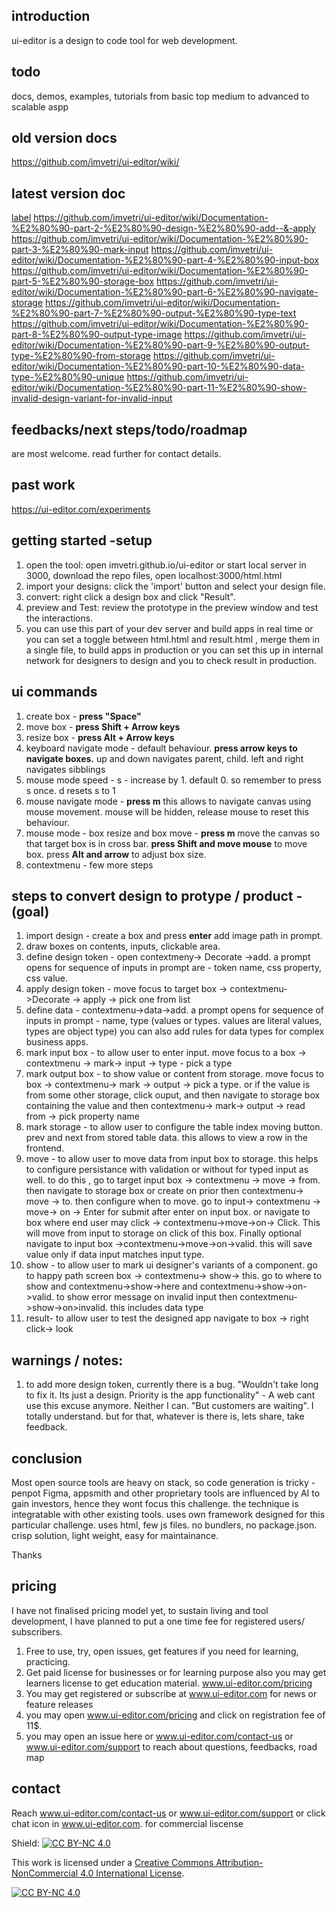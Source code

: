 
## introduction

ui-editor is a design to code tool for web development.

## todo 

docs, demos, examples, tutorials from basic top medium to advanced to scalable aspp

## old version docs

https://github.com/imvetri/ui-editor/wiki/ 

## latest version doc

[label](https://github.com/imvetri/ui-editor/wiki/Documentation-%E2%80%90-part-1-%E2%80%90-draw-boxes)
https://github.com/imvetri/ui-editor/wiki/Documentation-%E2%80%90-part-2-%E2%80%90-design-%E2%80%90-add--&-apply
https://github.com/imvetri/ui-editor/wiki/Documentation-%E2%80%90-part-3-%E2%80%90-mark-input
https://github.com/imvetri/ui-editor/wiki/Documentation-%E2%80%90-part-4-%E2%80%90-input-box
https://github.com/imvetri/ui-editor/wiki/Documentation-%E2%80%90-part-5-%E2%80%90-storage-box
https://github.com/imvetri/ui-editor/wiki/Documentation-%E2%80%90-part-6-%E2%80%90-navigate-storage
https://github.com/imvetri/ui-editor/wiki/Documentation-%E2%80%90-part-7-%E2%80%90-output-%E2%80%90-type-text
https://github.com/imvetri/ui-editor/wiki/Documentation-%E2%80%90-part-8-%E2%80%90-output-type-image
https://github.com/imvetri/ui-editor/wiki/Documentation-%E2%80%90-part-9-%E2%80%90-output-type-%E2%80%90-from-storage
https://github.com/imvetri/ui-editor/wiki/Documentation-%E2%80%90-part-10-%E2%80%90-data-type-%E2%80%90-unique
https://github.com/imvetri/ui-editor/wiki/Documentation-%E2%80%90-part-11-%E2%80%90-show-invalid-design-variant-for-invalid-input

## feedbacks/next steps/todo/roadmap

are most welcome. read further for contact details.

## past work 

https://ui-editor.com/experiments

## getting started -setup

1. open the tool: open imvetri.github.io/ui-editor or start local server in 3000, download the repo files, open localhost:3000/html.html
2. import your designs: click the 'import' button and select your design file.
3. convert: right click a design box and click "Result".
4. preview and Test: review the prototype in the preview window and test the interactions.
5. you can use this part of your dev server and build apps in real time or you can set a toggle between html.html and result.html , merge them in a single file, to build apps in production or you can set this up in internal network for designers to design and you to check result in production.

## ui commands

1. create box - **press "Space"**
2. move box - **press Shift + Arrow keys**
3. resize box - **press Alt + Arrow keys**
4. keyboard navigate mode - default behaviour. **press arrow keys to navigate boxes.** up and down navigates parent, child. left and right navigates sibblings
5. mouse mode speed - s - increase by 1. default 0. so remember to press s once. d resets s to 1
6. mouse navigate mode - **press m** this allows to navigate canvas using mouse movement. mouse will be hidden, release mouse to reset this behaviour.
7. mouse mode - box resize and box move - **press m** move the canvas so that target box is in cross bar. **press Shift and move mouse** to move box. press **Alt and arrow** to adjust box size.
8. contextmenu - few more steps

## steps to convert design to protype / product - (goal)

1. import design - create a box and press **enter** add image path in prompt.
2. draw boxes on contents, inputs, clickable area.
3. define design token - open contextmeny-> Decorate ->add. a prompt opens for sequence of inputs in prompt are - token name, css property, css value.
4. apply design token - move focus to target box -> contextmenu->Decorate -> apply -> pick one from list
5. define data - contextmenu->data->add. a prompt opens for sequence of inputs in prompt - name, type (values or types. values are literal values, types are object type) you can also add rules for data types for complex business apps.
6. mark input box - to allow user to enter input. move focus to a box -> contextmenu -> mark-> input -> type - pick a type
7. mark output box - to show value or content from storage. move focus to box -> contextmenu-> mark -> output -> pick a type. or if the value is from some other storage, click ouput, and then navigate to storage box containing the value and then contextmenu-> mark-> output -> read from -> pick property name
8. mark storage - to allow user to configure the table index moving button. prev and next from stored table data. this allows to view a row in the frontend.
9. move - to allow user to move data from input box to storage. this helps to configure persistance with validation or without for typed input as well. to do this , go to target input box -> contextmenu -> move -> from. then navigate to storage box or create on prior then contextmenu-> move -> to. then configure when to move. go to input-> contextmenu -> move-> on -> Enter for submit after enter on input box. or navigate to box where end user may click -> contextmenu->move->on-> Click. This will move from input to storage on click of this box. Finally optional navigate to input box ->contextmenu->move->on->valid. this will save value only if data input matches input type.
10. show - to allow user to mark ui designer's variants of a component. go to happy path screen box -> contextmenu-> show-> this. go to where to show and contextmenu->show->here and contextmenu->show->on->valid. to show error message on invalid input then contextmenu->show->on>invalid. this includes data type
11. result- to allow user to test the designed app navigate to box -> right click-> look

## warnings / notes: 

1. to add more design token, currently there is a bug. "Wouldn't take long to fix it. Its just a design. Priority is the app functionality" - A web cant use this excuse anymore. Neither I can. "But customers are waiting". I totally understand. but for that, whatever is there is, lets share, take feedback.


## conclusion

Most open source tools are heavy on stack, so code generation is tricky - penpot
Figma, appsmith and other proprietary tools are influenced by AI to gain investors, hence they wont focus this challenge.
the technique is integratable with other existing tools.
uses own framework designed for this particular challenge.
uses html, few js files. no bundlers, no package.json.
crisp solution, light weight, easy for maintainance.

Thanks

## pricing

I have not finalised pricing model yet, to sustain living and tool development, I have planned to put a one time fee for registered users/ subscribers.

1. Free to use, try, open issues, get features if you need for learning, practicing.
2. Get paid license for businesses or for learning purpose also you may get learners license to get education material.  www.ui-editor.com/pricing 
3. You may get registered or subscribe at www.ui-editor.com for news or feature releases
4. you may open www.ui-editor.com/pricing and click on registration fee of 11$.
5. you may open an issue here or www.ui-editor.com/contact-us or www.ui-editor.com/support to reach about questions, feedbacks, road map

## contact

Reach www.ui-editor.com/contact-us or www.ui-editor.com/support or click chat icon in www.ui-editor.com. for commercial liscense

Shield: [![CC BY-NC 4.0][cc-by-nc-shield]][cc-by-nc]

This work is licensed under a
[Creative Commons Attribution-NonCommercial 4.0 International License][cc-by-nc].

[![CC BY-NC 4.0][cc-by-nc-image]][cc-by-nc]

[cc-by-nc]: https://creativecommons.org/licenses/by-nc/4.0/
[cc-by-nc-image]: https://licensebuttons.net/l/by-nc/4.0/88x31.png
[cc-by-nc-shield]: https://img.shields.io/badge/License-CC%20BY--NC%204.0-lightgrey.svg
